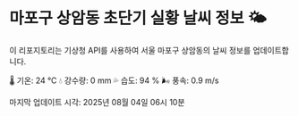 
# 마포구 상암동 초단기 실황 날씨 정보 🌤️

이 리포지토리는 기상청 API를 사용하여 서울 마포구 상암동의 날씨 정보를 업데이트합니다. 

🌡️ 기온: 24 ℃
💧 강수량: 0 mm
💦 습도: 94 %
🌬️ 풍속: 0.9 m/s

마지막 업데이트 시각: 2025년 08월 04일 06시 10분    

